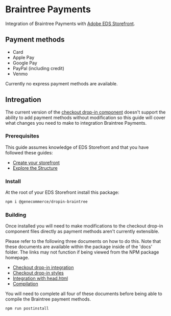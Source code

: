 # Braintree Payments

Integration of Braintree Payments with [Adobe EDS Storefront](https://github.com/hlxsites/aem-boilerplate-commerce/).

## Payment methods

* Card
* Apple Pay
* Google Pay
* PayPal (including credit)
* Venmo

Currently no express payment methods are available.

## Intregation

The current version of the [checkout drop-in component](https://experienceleague.adobe.com/developer/commerce/storefront/dropins/checkout/) doesn't support the ability to add payment methods without modification so this guide will cover what changes you need to make to integration Braintree Payments.

### Prerequisites

This guide assumes knowledge of EDS Storefront and that you have followed these guides:

* [Create your storefront](https://experienceleague.adobe.com/developer/commerce/storefront/get-started/)
* [Explore the Structure](https://experienceleague.adobe.com/developer/commerce/storefront/get-started/storefront-structure/)

### Install

At the root of your EDS Storefront install this package:

```bash
npm i @genecommerce/dropin-braintree
```

### Building

Once installed you will need to make modifications to the checkout drop-in component files directly as payment methods aren't currently extensible.

Please refer to the following three documents on how to do this.
Note that these documents are available within the package inside of the 'docs' folder. The links may not function if being viewed from the NPM package homepage.

* [Checkout drop-in integration](./docs/checkout-drop-in-integration.md)
* [Checkout drop-in styles](./docs/checkout-drop-in-styles.md)
* [Integration with head.html](./docs/checkout-drop-in-head.md)
* [Compilation](./docs/checkout-drop-in-compiling.md)

You will need to complete all four of these documents before being able to compile the Braintree payment methods.

```bash
npm run postinstall
```
